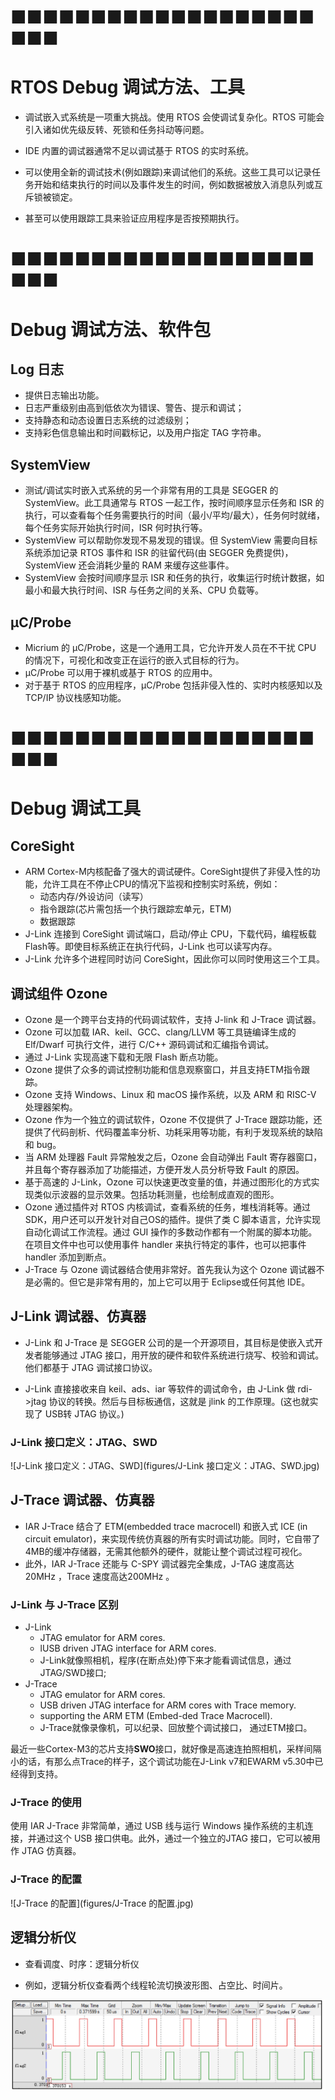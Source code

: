 # ■■■■■■■■■■■■■■■■■■■■■■

# RTOS Debug 调试方法、工具

- 调试嵌入式系统是一项重大挑战。使用 RTOS 会使调试复杂化。RTOS 可能会引入诸如优先级反转、死锁和任务抖动等问题。
- IDE 内置的调试器通常不足以调试基于 RTOS 的实时系统。

- 可以使用全新的调试技术(例如跟踪)来调试他们的系统。这些工具可以记录任务开始和结束执行的时间以及事件发生的时间，例如数据被放入消息队列或互斥锁被锁定。
- 甚至可以使用跟踪工具来验证应用程序是否按预期执行。



# ■■■■■■■■■■■■■■■■■■■■■■

# Debug 调试方法、软件包

## Log 日志

- 提供日志输出功能。
- 日志严重级别由高到低依次为错误、警告、提示和调试；
- 支持静态和动态设置日志系统的过滤级别；
- 支持彩色信息输出和时间戳标记，以及用户指定 TAG 字符串。



## SystemView

- 测试/调试实时嵌入式系统的另一个非常有用的工具是 SEGGER 的 SystemView。此工具通常与 RTOS 一起工作，按时间顺序显示任务和 ISR 的执行，可以查看每个任务需要执行的时间（最小/平均/最大），任务何时就绪，每个任务实际开始执行时间，ISR 何时执行等。
- SystemView 可以帮助你发现不易发现的错误。但 SystemView 需要向目标系统添加记录 RTOS 事件和 ISR 的驻留代码(由 SEGGER 免费提供)，SystemView 还会消耗少量的 RAM 来缓存这些事件。
- SystemView 会按时间顺序显示 ISR 和任务的执行，收集运行时统计数据，如最小和最大执行时间、ISR 与任务之间的关系、CPU 负载等。

## μC/Probe

- Micrium 的 μC/Probe，这是一个通用工具，它允许开发人员在不干扰 CPU 的情况下，可视化和改变正在运行的嵌入式目标的行为。
- μC/Probe 可以用于裸机或基于 RTOS 的应用中。
- 对于基于 RTOS 的应用程序，μC/Probe 包括非侵入性的、实时内核感知以及 TCP/IP 协议栈感知功能。



# ■■■■■■■■■■■■■■■■■■■■■■

# Debug 调试工具

## CoreSight

- ARM Cortex-M内核配备了强大的调试硬件。CoreSight提供了非侵入性的功能，允许工具在不停止CPU的情况下监视和控制实时系统，例如：
  - 动态内存/外设访问（读写）
  - 指令跟踪(芯片需包括一个执行跟踪宏单元，ETM)
  - 数据跟踪
- J-Link 连接到 CoreSight 调试端口，启动/停止 CPU，下载代码，编程板载Flash等。即使目标系统正在执行代码，J-Link 也可以读写内存。
- J-Link 允许多个进程同时访问 CoreSight，因此你可以同时使用这三个工具。



## 调试组件 Ozone

- Ozone 是一个跨平台支持的代码调试软件，支持 J-link 和 J-Trace 调试器。
- Ozone 可以加载 IAR、keil、GCC、clang/LLVM 等工具链编译生成的 Elf/Dwarf 可执行文件，进行 C/C++ 源码调试和汇编指令调试。
- 通过 J-Link 实现高速下载和无限 Flash 断点功能。
- Ozone 提供了众多的调试控制功能和信息观察窗口，并且支持ETM指令跟踪。  
- Ozone 支持 Windows、Linux 和 macOS 操作系统，以及 ARM 和 RISC-V 处理器架构。
- Ozone 作为一个独立的调试软件，Ozone 不仅提供了 J-Trace 跟踪功能，还提供了代码剖析、代码覆盖率分析、功耗采用等功能，有利于发现系统的缺陷和 bug。
- 当 ARM 处理器 Fault 异常触发之后，Ozone 会自动弹出 Fault 寄存器窗口，并且每个寄存器添加了功能描述，方便开发人员分析导致 Fault 的原因。
- 基于高速的 J-Link，Ozone 可以快速更改变量的值，并通过图形化的方式实现类似示波器的显示效果。包括功耗测量，也绘制成直观的图形。
- Ozone 通过插件对 RTOS 内核调试，查看系统的任务，堆栈消耗等。通过 SDK，用户还可以开发针对自己OS的插件。提供了类 C 脚本语言，允许实现自动化调试工作流程。通过 GUI 操作的多数动作都有一个附属的脚本功能。在项目文件中也可以使用事件 handler 来执行特定的事件，也可以把事件 handler 添加到断点。
- J-Trace 与 Ozone 调试器结合使用非常好。首先我认为这个 Ozone 调试器不是必需的。但它是非常有用的，加上它可以用于 Eclipse或任何其他 IDE。



## J-Link 调试器、仿真器

- J-Link 和 J-Trace 是 SEGGER 公司的是一个开源项目，其目标是使嵌入式开发者能够通过 JTAG 接口，用开放的硬件和软件系统进行烧写、校验和调试。他们都基于 JTAG 调试接口协议。  

- J-Link 直接接收来自 keil、ads、iar 等软件的调试命令，由 J-Link 做 rdi->jtag 协议的转换。然后与目标板通信，这就是 jlink 的工作原理。(这也就实现了 USB转 JTAG 协议。)     

### J-Link 接口定义：JTAG、SWD

![J-Link 接口定义：JTAG、SWD](figures/J-Link 接口定义：JTAG、SWD.jpg)



## J-Trace 调试器、仿真器

- IAR  J-Trace 结合了 ETM(embedded trace macrocell) 和嵌入式 ICE (in circuit emulator)，来实现传统仿真器的所有实时调试功能。同时，它自带了4MB的缓冲存储器，无需其他额外的硬件，就能让整个调试过程可视化。
- 此外，IAR J-Trace 还能与 C-SPY 调试器完全集成，J-TAG 速度高达 20MHz ，Trace 速度高达200MHz 。



### J-Link 与 J-Trace 区别

- J-Link
  - JTAG emulator for ARM cores.
  - lUSB driven JTAG interface for ARM cores.
  - J-Link就像照相机，程序(在断点处)停下来才能看调试信息，通过JTAG/SWD接口;
- J-Trace
  - JTAG emulator for ARM cores.
  - USB driven JTAG interface for ARM cores with Trace memory. 
  - supporting the ARM ETM (Embed-ded Trace Macrocell).
  - J-Trace就像录像机，可以纪录、回放整个调试接口， 通过ETM接口。

最近一些Cortex-M3的芯片支持**SWO**接口，就好像是高速连拍照相机，采样间隔小的话，有那么点Trace的样子，这个调试功能在J-Link v7和EWARM v5.30中已经得到支持。



### J-Trace 的使用

使用 IAR J-Trace 非常简单，通过 USB 线与运行 Windows 操作系统的主机连接，并通过这个 USB 接口供电。此外，通过一个独立的JTAG 接口，它可以被用作 JTAG 仿真器。

### J-Trace 的配置

![J-Trace 的配置](figures/J-Trace 的配置.jpg)



## 逻辑分析仪

- 查看调度、时序：逻辑分析仪  

- 例如，逻辑分析仪查看两个线程轮流切换波形图、占空比、时间片。

![逻辑分析仪_线程轮流切换波形图](figures/逻辑分析仪_线程轮流切换波形图.jpg)





